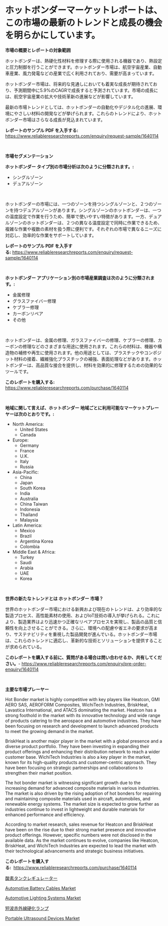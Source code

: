 <p><h1>ホットボンダーマーケットレポートは、この市場の最新のトレンドと成長の機会を明らかにしています。</h1></p><p><strong>市場の概要とレポートの対象範囲</strong></p>
<p><p>ホットボンダーは、熱硬化性材料を修理する際に使用される機器であり、熱設定と圧力制御を行うことができます。ホットボンダー市場は、航空宇宙産業、自動車産業、風力発電などの産業で広く利用されており、需要が高まっています。</p><p>ホットボンダー市場は、将来的な見通しにおいても着実な成長が期待されており、予測期間中に5.9%のCAGRで成長すると予測されています。市場の成長には、航空宇宙産業の拡大や技術革新の進展などが影響しています。</p><p>最新の市場トレンドとしては、ホットボンダーの自動化やデジタル化の進展、環境にやさしい材料の開発などが挙げられます。これらのトレンドにより、ホットボンダー市場はさらなる成長が見込まれています。</p></p>
<p><strong>レポートのサンプル PDF を入手する:</strong> <a href="https://www.reliableresearchreports.com/enquiry/request-sample/1640114">https://www.reliableresearchreports.com/enquiry/request-sample/1640114</a></p>
<p>&nbsp;</p>
<p><strong>市場セグメンテーション</strong></p>
<p><strong>ホットボンダー タイプ別の市場分析は次のように分類されます。:</strong></p>
<p><ul><li>シングルゾーン</li><li>デュアルゾーン</li></ul></p>
<p>&nbsp;</p>
<p><p>ホットボンダーの市場には、一つのゾーンを持つシングルゾーンと、２つのゾーンを持つデュアルゾーンがあります。シングルゾーンのホットボンダーは、一つの温度設定で作業を行うため、簡単で使いやすい特徴があります。一方、デュアルゾーンのホットボンダーは、２つの異なる温度設定で同時に作業できるため、複雑な作業や複数の素材を扱う際に便利です。それぞれの市場で異なるニーズに対応し、効率的な作業をサポートしています。</p></p>
<p><strong>レポートのサンプル PDF を入手する:</strong>&nbsp;<a href="https://www.reliableresearchreports.com/enquiry/request-sample/1640114">https://www.reliableresearchreports.com/enquiry/request-sample/1640114</a></p>
<p>&nbsp;</p>
<p><strong> ホットボンダー アプリケーション別の市場産業調査は次のように分類されます。:</strong></p>
<p><ul><li>金属修理</li><li>グラスファイバー修理</li><li>ケブラー修理</li><li>カーボンリペア</li><li>その他</li></ul></p>
<p>&nbsp;</p>
<p><p>ホットボンダーは、金属の修理、ガラスファイバーの修理、ケブラーの修理、カーボンの修理などのさまざまな用途に使用されます。これらの材料は、機器や構造物の補修や再生に使用されます。他の用途としては、プラスチックやコンポジット材料の接着、繊維強化プラスチックの補強、表面処理などがあります。ホットボンダーは、高品質な接合を提供し、材料を効果的に修理するための効果的なツールです。</p></p>
<p><strong>このレポートを購入する:</strong>&nbsp; <a href="https://www.reliableresearchreports.com/purchase/1640114">https://www.reliableresearchreports.com/purchase/1640114</a></p>
<p>&nbsp;</p>
<p><strong>地域に関して言えば、ホットボンダー 地域ごとに利用可能なマーケットプレーヤーは次のとおりです。:</strong></p>
<p><ul>
    <li>
        North America:
        <ul>
            <li>United States</li>
            <li>Canada</li>
        </ul>
    </li>
    <li>
        Europe:
        <ul>
            <li>Germany</li>
            <li>France</li>
            <li>U.K.</li>
            <li>Italy</li>
            <li>Russia</li>
        </ul>
    </li>
    <li>
        Asia-Pacific:
        <ul>
            <li>China</li>
            <li>Japan</li>
            <li>South Korea</li>
            <li>India</li>
            <li>Australia</li>
            <li>China Taiwan</li>
            <li>Indonesia</li>
            <li>Thailand</li>
            <li>Malaysia</li>
        </ul>
    </li>
    <li>
        Latin America:
        <ul>
            <li>Mexico</li>
            <li>Brazil</li>
            <li>Argentina Korea</li>
            <li>Colombia</li>
        </ul>
    </li>
    <li>
        Middle East & Africa:
        <ul>
            <li>Turkey</li>
            <li>Saudi</li>
            <li>Arabia</li>
            <li>UAE</li>
            <li>Korea</li>
        </ul>
    </li>
    </ul></p>
<p>&nbsp;</p>
<p><strong>世界の新たなトレンドとは ホットボンダー 市場？</strong></p>
<p><p>世界のホットボンダー市場における新興および現在のトレンドは、より効率的な製造プロセス、高性能素材の使用、およびIoT技術の導入が挙げられる。これにより、製造業界はより迅速かつ正確なリペアプロセスを実現し、製品の品質と信頼性を向上させることができる。さらに、環境への配慮や省エネの要求が高まり、サステナビリティを重視した製品開発が進んでいる。ホットボンダー市場は、これらのトレンドに適応し、革新的な技術とソリューションを提供することが求められている。</p></p>
<p><strong>このレポートを購入する前に、質問がある場合は問い合わせるか、共有してください。</strong>- <a href="https://www.reliableresearchreports.com/enquiry/pre-order-enquiry/1640114">https://www.reliableresearchreports.com/enquiry/pre-order-enquiry/1640114</a></p>
<p>&nbsp;</p>
<p><strong>主要な市場プレーヤー</strong></p>
<p><p>Hot Bonder market is highly competitive with key players like Heatcon, GMI AERO SAS, AEROFORM Composites, WichiTech Industries, BriskHeat, Lavastica International, and ATACS dominating the market. Heatcon has a strong foothold in the market with its innovative technology and wide range of products catering to the aerospace and automotive industries. They have been focusing on research and development to launch advanced products to meet the growing demand in the market.</p><p>BriskHeat is another major player in the market with a global presence and a diverse product portfolio. They have been investing in expanding their product offerings and enhancing their distribution network to reach a wider customer base. WichiTech Industries is also a key player in the market, known for its high-quality products and customer-centric approach. They have been focusing on strategic partnerships and collaborations to strengthen their market position.</p><p>The hot bonder market is witnessing significant growth due to the increasing demand for advanced composite materials in various industries. The market is also driven by the rising adoption of hot bonders for repairing and maintaining composite materials used in aircraft, automobiles, and renewable energy systems. The market size is expected to grow further as industries continue to invest in lightweight and durable materials for enhanced performance and efficiency.</p><p>According to market research, sales revenue for Heatcon and BriskHeat have been on the rise due to their strong market presence and innovative product offerings. However, specific numbers were not disclosed in the available data. As the market continues to evolve, companies like Heatcon, BriskHeat, and WichiTech Industries are expected to lead the market with their technological advancements and strategic business initiatives.</p></p>
<p><strong>このレポートを購入する:</strong>&nbsp;&nbsp;<a href="https://www.reliableresearchreports.com/purchase/1640114">https://www.reliableresearchreports.com/purchase/1640114</a></p>
<p><p><a href="https://github.com/cbigkbh02719/Market-Research-Report-List-1/blob/main/84064599549.md">酸素タンクレギュレーター</a></p><p><a href="https://issuu.com/reportprime-2/docs/automotive-battery-cables-market-size-2030.pptx">Automotive Battery Cables Market</a></p><p><a href="https://issuu.com/reportprime-2/docs/automotive-lighting-systems-market-size-2030.pptx">Automotive Lighting Systems Market</a></p><p><a href="https://github.com/ReganWisoky2023/Market-Research-Report-List-1/blob/main/99496549550.md">短波赤外線硬化ランプ</a></p><p><a href="https://view.publitas.com/reportprime-1/portable-ultrasound-devices-market-research-report-reveals-the-latest-trends-and-opportunities-of-this-market-for-period-from-2024-2031/">Portable Ultrasound Devices Market</a></p></p>